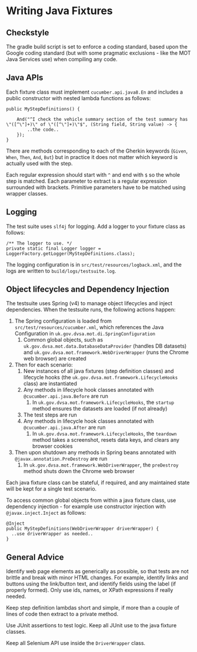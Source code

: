 # Writing Java Fixtures

## Checkstyle

The gradle build script is set to enforce a coding standard, based upon the Google coding standard (but with some pragmatic exclusions - like the MOT Java Services use) when compiling any code.

## Java APIs

Each fixture class must implement ```cucumber.api.java8.En``` and includes a public constructor with nested lambda functions as follows:
 
```
public MyStepDefinitions() {
    
    And("^I check the vehicle summary section of the test summary has \"([^\"]+)\" of \"([^\"]+)\"$", (String field, String value) -> {
        ..the code..
    });    
}
``` 

There are methods corresponding to each of the Gherkin keywords (```Given```, ```When```, ```Then```, ```And```, ```But```) but in practice it does not matter which keyword is actually used with the step.
 
Each regular expression should start with ```^``` and end with ```$``` so the whole step is matched. Each parameter to extract is a regular expression surrounded with brackets. Primitive parameters have to be matched using wrapper classes. 

## Logging

The test suite uses `slf4j` for logging. Add a logger to your fixture class as follows:

```
/** The logger to use. */
private static final Logger logger = LoggerFactory.getLogger(MyStepDefinitions.class);
```

The logging configuration is in ```src/test/resources/logback.xml```, and the logs are written to ```build/logs/testsuite.log```.

## Object lifecycles and Dependency Injection

The testsuite uses Spring (v4) to manage object lifecycles and inject dependencies. When the testsuite runs, the following actions happen:

1. The Spring configuration is loaded from ```src/test/resources/cucumber.xml```, which references the Java Configuration in ```uk.gov.dvsa.mot.di.SpringConfiguration```
   1. Common global objects, such as ```uk.gov.dvsa.mot.data.DatabaseDataProvider``` (handles DB datasets) and ```uk.gov.dvsa.mot.framework.WebDriverWrapper``` (runs the Chrome web browser) are created
1. Then for each scenario:
   1. New instances of all java fixtures (step definition classes) and lifecycle hooks (the ```uk.gov.dvsa.mot.framework.LifecycleHooks``` class) are instantiated
   1. Any methods in lifecycle hook classes annotated with ```@cucumber.api.java.Before``` are run
      1. In ```uk.gov.dvsa.mot.framework.LifecycleHooks```, the ```startup``` method ensures the datasets are loaded (if not already)
   1. The test steps are run
   1. Any methods in lifecycle hook classes annotated with ```@cucumber.api.java.After``` are run
      1. In ```uk.gov.dvsa.mot.framework.LifecycleHooks```, the ```teardown``` method takes a screenshot, resets data keys, and clears any browser cookies 
1. Then upon shutdown any methods in Spring beans annotated with ```@javax.annotation.PreDestroy``` are run
   1. In ```uk.gov.dvsa.mot.framework.WebDriverWrapper```, the ```preDestroy``` method shuts down the Chrome web browser
    
Each java fixture class can be stateful, if required, and any maintained state will be kept for a single test scenario.
   
To access common global objects from within a java fixture class, use dependency injection - for example use constructor injection with ```@javax.inject.Inject``` as follows:
   
```
@Inject
public MyStepDefinitions(WebDriverWrapper driverWrapper) {
  ..use driverWrapper as needed..
}  
```   
   
## General Advice

Identify web page elements as generically as possible, so that tests are not brittle and break with minor HTML changes. For example, identify links and buttons using the link/button text, and identify fields using the label (if properly formed). Only use ids, names, or XPath expressions if really needed.

Keep step definition lambdas short and simple, if more than a couple of lines of code then extract to a private method.

Use JUnit assertions to test logic. Keep all JUnit use to the java fixture classes.

Keep all Selenium API use inside the ```DriverWrapper``` class.